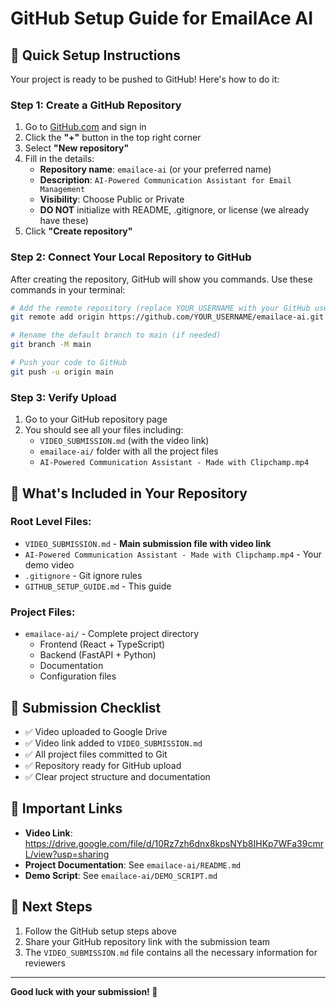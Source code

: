 # GitHub Setup Guide for EmailAce AI

## 🚀 Quick Setup Instructions

Your project is ready to be pushed to GitHub! Here's how to do it:

### Step 1: Create a GitHub Repository

1. Go to [GitHub.com](https://github.com) and sign in
2. Click the **"+"** button in the top right corner
3. Select **"New repository"**
4. Fill in the details:
   - **Repository name**: `emailace-ai` (or your preferred name)
   - **Description**: `AI-Powered Communication Assistant for Email Management`
   - **Visibility**: Choose Public or Private
   - **DO NOT** initialize with README, .gitignore, or license (we already have these)
5. Click **"Create repository"**

### Step 2: Connect Your Local Repository to GitHub

After creating the repository, GitHub will show you commands. Use these commands in your terminal:

```bash
# Add the remote repository (replace YOUR_USERNAME with your GitHub username)
git remote add origin https://github.com/YOUR_USERNAME/emailace-ai.git

# Rename the default branch to main (if needed)
git branch -M main

# Push your code to GitHub
git push -u origin main
```

### Step 3: Verify Upload

1. Go to your GitHub repository page
2. You should see all your files including:
   - `VIDEO_SUBMISSION.md` (with the video link)
   - `emailace-ai/` folder with all the project files
   - `AI-Powered Communication Assistant - Made with Clipchamp.mp4`

## 📁 What's Included in Your Repository

### Root Level Files:
- `VIDEO_SUBMISSION.md` - **Main submission file with video link**
- `AI-Powered Communication Assistant - Made with Clipchamp.mp4` - Your demo video
- `.gitignore` - Git ignore rules
- `GITHUB_SETUP_GUIDE.md` - This guide

### Project Files:
- `emailace-ai/` - Complete project directory
  - Frontend (React + TypeScript)
  - Backend (FastAPI + Python)
  - Documentation
  - Configuration files

## 🎯 Submission Checklist

- ✅ Video uploaded to Google Drive
- ✅ Video link added to `VIDEO_SUBMISSION.md`
- ✅ All project files committed to Git
- ✅ Repository ready for GitHub upload
- ✅ Clear project structure and documentation

## 🔗 Important Links

- **Video Link**: https://drive.google.com/file/d/10Rz7zh6dnx8kpsNYb8IHKp7WFa39cmrL/view?usp=sharing
- **Project Documentation**: See `emailace-ai/README.md`
- **Demo Script**: See `emailace-ai/DEMO_SCRIPT.md`

## 🚀 Next Steps

1. Follow the GitHub setup steps above
2. Share your GitHub repository link with the submission team
3. The `VIDEO_SUBMISSION.md` file contains all the necessary information for reviewers

---

**Good luck with your submission! 🎉**
